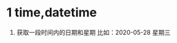 # 1 time,datetime
1. 获取一段时间内的日期和星期
比如：2020-05-28 星期三
 
<!--stackedit_data:
eyJoaXN0b3J5IjpbMTM5OTY3NjcwMF19
-->